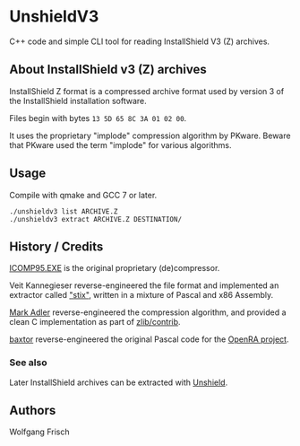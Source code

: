# UnshieldV3
C++ code and simple CLI tool for reading InstallShield V3 (Z) archives.

## About InstallShield v3 (Z) archives
InstallShield Z format is a compressed archive format used by version 3 of the InstallShield installation software.

Files begin with bytes `13 5D 65 8C 3A 01 02 00`.

It uses the proprietary "implode" compression algorithm by PKware.
Beware that PKware used the term "implode" for various algorithms.

## Usage
Compile with qmake and GCC 7 or later.
```
./unshieldv3 list ARCHIVE.Z
./unshieldv3 extract ARCHIVE.Z DESTINATION/
```

## History / Credits
[ICOMP95.EXE](https://www.sac.sk/files.php?d=7&l=I) is the original proprietary (de)compressor.

Veit Kannegieser reverse-engineered the file format
and implemented an extractor called ["stix"](https://github.com/DeclanHoare/stix/),
written in a mixture of Pascal and x86 Assembly.

[Mark Adler](https://github.com/madler/) reverse-engineered the compression algorithm,
and provided a clean C implementation as part of [zlib/contrib](https://github.com/madler/zlib/tree/master/contrib/blast).

[baxtor](https://github.com/baxtor) reverse-engineered the original Pascal code
for the [OpenRA project](https://github.com/OpenRA/OpenRA/pull/3342).

### See also
Later InstallShield archives can be extracted with [Unshield](https://github.com/twogood/unshield).

## Authors
Wolfgang Frisch
